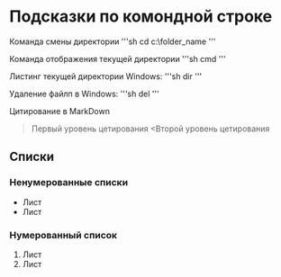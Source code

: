 # Подсказки по комондной строке

Команда смены директории
'''sh
cd c:\folder_name
'''

Команда отображения текущей директории
'''sh
cmd
'''

Листинг текущей директории
Windows:
'''sh
dir
'''

Удаление файлп в Windows:
'''sh
del <filename>
'''

Цитирование в MarkDown

>Первый уровень цетирования
<Второй уровень цетирования

## Списки
### Ненумерованные списки
* Лист
* Лист

### Нумерованный список
1. Лист
2. Лист

